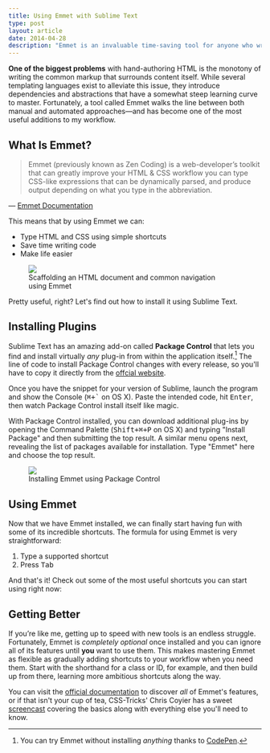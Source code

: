 ```yaml
---
title: Using Emmet with Sublime Text
type: post
layout: article
date: 2014-04-28
description: "Emmet is an invaluable time-saving tool for anyone who writes HTML and CSS. Thanks to Sublime Text, it only takes a little bit of effort to install and start using right now."
---
```


<b class="post-lead">One of the biggest problems</b> with hand-authoring HTML is the monotony of writing the common markup that surrounds content itself. While several templating languages exist to alleviate this issue, they introduce dependencies and abstractions that have a somewhat steep learning curve to master. Fortunately, a tool called Emmet walks the line between both manual and automated approaches&mdash;and has become one of the most useful additions to my workflow.

What Is Emmet?
--------------

> Emmet (previously known as Zen Coding) is a web-developer’s toolkit that can
> greatly improve your HTML &amp; CSS workflow you can type CSS-like expressions
> that can be dynamically parsed, and produce output depending on what you type
> in the abbreviation.

&mdash; [Emmet Documentation][emmet-docs]

This means that by using Emmet we can:

- Type HTML and CSS using simple shortcuts
- Save time writing code
- Make life easier

<figure class="imageFigure">
  <img src="/assets/images/emmet-example-1.gif">
  <figcaption>Scaffolding an HTML document and common navigation using&nbsp;Emmet</figcaption>
</figure>

Pretty useful, right? Let's find out how to install it using Sublime Text.

Installing Plugins
------------------

Sublime Text has an amazing add-on called **Package Control** that lets you find and install virtually _any_ plug-in from within the application itself.[^1] The line of code to install Package Control changes with every release, so you'll have to copy it directly from the [offcial website][packagecontrol-install].

Once you have the snippet for your version of Sublime, launch the program and show the Console (<kbd>&#x2318;+`</kbd> on OS X). Paste the intended code, hit <kbd>Enter</kbd>, then watch Package Control install itself like magic.

With Package Control installed, you can download additional plug-ins by opening the Command Palette (<kbd>Shift+&#x2318;+P</kbd> on OS X) and typing "Install Package" and then submitting the top result. A similar menu opens next, revealing the list of packages available for installation. Type "Emmet" here and choose the top result.

<figure class="imageFigure">
  <img src="/assets/images/emmet-example-2.gif">
  <figcaption>Installing Emmet using Package Control</figcaption>
</figure>

Using Emmet
-----------

Now that we have Emmet installed, we can finally start having fun with some of its incredible shortcuts. The formula for using Emmet is very straightforward:

1. Type a supported shortcut
2. Press <kbd>Tab</kbd>

And that's it! Check out some of the most useful shortcuts you can start using right now:

Getting Better
--------------

If you’re like me, getting up to speed with new tools is an endless struggle. Fortunately, Emmet is _completely optional_ once installed and you can ignore all of its features until **you** want to use them. This makes mastering Emmet as flexible as gradually adding shortcuts to your workflow when you need them. Start with the shorthand for a class or ID, for example, and then build up from there, learning more ambitious shortcuts along the way.

You can visit the [official documentation][emmet-docs] to discover _all_ of Emmet's features, or if that isn't your cup of tea, CSS-Tricks' Chris Coyier has a sweet [screencast][csstricks-emmet-screencast] covering the basics along with everything else you'll need to know.

[^1]: You can try Emmet without installing _anything_ thanks to [CodePen][codepen-pen].

[codepen-pen]: http://codepen.io/pen/
[csstricks-emmet-screencast]: http://css-tricks.com/video-screencasts/129-emmet-awesome/
[emmet-docs]: http://docs.emmet.io/
[emmet-download]: http://emmet.io/download/
[packagecontrol-install]: https://sublime.wbond.net/installation
